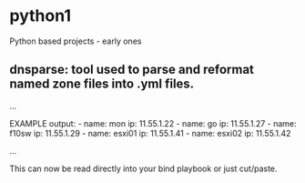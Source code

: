 # python1
Python based projects - early ones

dnsparse: tool used to parse and reformat named zone files into .yml files.
--------
...

 EXAMPLE output: 
          - name:  mon
            ip:  11.55.1.22
          - name:  go
            ip:  11.55.1.27
          - name:  f10sw
            ip:  11.55.1.29
          - name:  esxi01
            ip:  11.55.1.41
          - name:  esxi02
            ip:  11.55.1.42 

...

 This can now be read directly into your bind playbook or just cut/paste.
